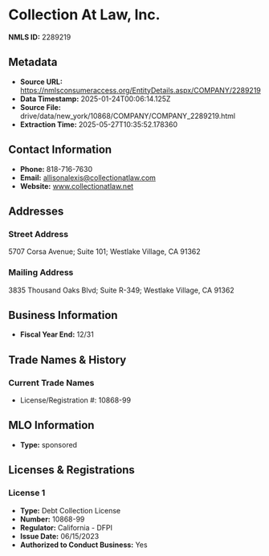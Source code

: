 # Collection At Law, Inc.

**NMLS ID:** 2289219

## Metadata
- **Source URL:** https://nmlsconsumeraccess.org/EntityDetails.aspx/COMPANY/2289219
- **Data Timestamp:** 2025-01-24T00:06:14.125Z
- **Source File:** drive/data/new_york/10868/COMPANY/COMPANY_2289219.html
- **Extraction Time:** 2025-05-27T10:35:52.178360

## Contact Information
- **Phone:** 818-716-7630
- **Email:** allisonalexis@collectionatlaw.com
- **Website:** www.collectionatlaw.net

## Addresses
### Street Address
5707 Corsa Avenue; Suite 101; Westlake Village, CA 91362

### Mailing Address
3835 Thousand Oaks Blvd; Suite R-349; Westlake Village, CA 91362

## Business Information
- **Fiscal Year End:** 12/31

## Trade Names & History
### Current Trade Names
- License/Registration #: 10868-99

## MLO Information
- **Type:** sponsored

## Licenses & Registrations

### License 1
- **Type:** Debt Collection License
- **Number:** 10868-99
- **Regulator:** California - DFPI
- **Issue Date:** 06/15/2023
- **Authorized to Conduct Business:** Yes
